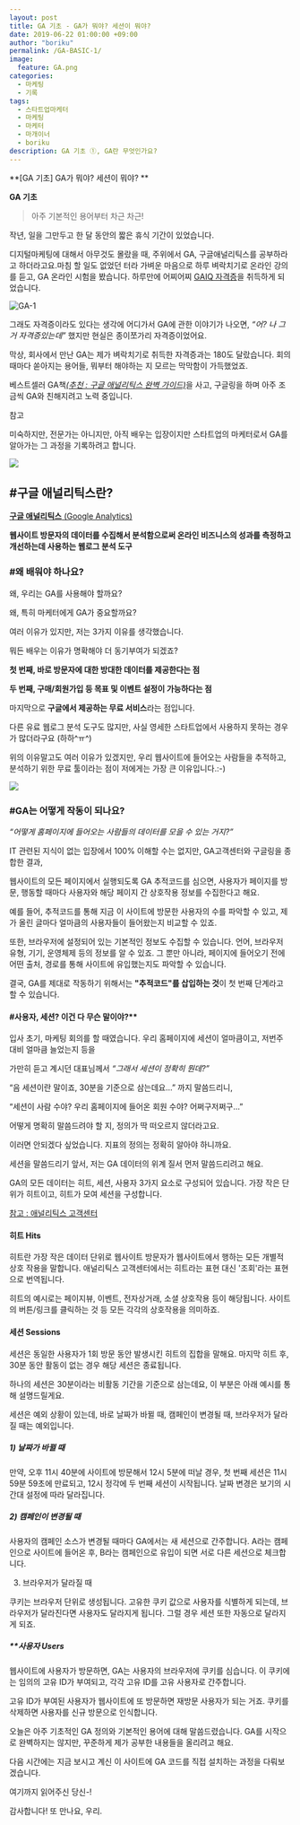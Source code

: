 ```yaml
---
layout: post
title: GA 기초 - GA가 뭐야? 세션이 뭐야?
date: 2019-06-22 01:00:00 +09:00
author: "boriku"
permalink: /GA-BASIC-1/
image:
  feature: GA.png
categories:
  - 마케팅
  - 기록
tags:
  - 스타트업마케터
  - 마케팅
  - 마케터
  - 마개이너
  - boriku
description: GA 기초 ①, GA란 무엇인가요?
---
```

 **[GA 기초] GA가 뭐야? 세션이 뭐야? **

 **GA 기초**
> 아주 기본적인 용어부터 차근 차근!

작년, 일을 그만두고 한 달 동안의 짧은 휴식 기간이 있었습니다.

디지털마케팅에 대해서 아무것도 몰랐을 때, 주위에서 GA, 구글애널리틱스를 공부하라고 하더라고요.마침 할 일도 없었던 터라 가벼운 마음으로 하루 벼락치기로 온라인 강의를 듣고, GA 온라인 시험을 봤습니다. 하루만에 어찌어찌 [GAIQ 자격증](https://academy.exceedlms.com/student/path/2938)을 취득하게 되었습니다.

![GA-1](C:\Users\USER\GitHub\boriku\boriku\img\GA-1.png)



그래도 자격증이라도 있다는 생각에 어디가서 GA에 관한 이야기가 나오면, *“어? 나 그거 자격증있는데”* 했지만 현실은 종이쪼가리 자격증이었어요.

막상, 회사에서 만난 GA는 제가 벼락치기로 취득한 자격증과는 180도 달랐습니다. 회의 때마다 쏟아지는 용어들, 뭐부터 해야하는 지 모르는 막막함이 가득했었죠.



베스트셀러 GA책[*(추천 : 구글 애널리틱스 완벽 가이드)*](http://www.yes24.com/Product/goods/57571638)을 사고, 구글링을 하며 아주 조금씩 GA와 친해지려고 노력 중입니다.

참고

미숙하지만, 전문가는 아니지만, 아직 배우는 입장이지만 스타트업의 마케터로서 GA를 알아가는 그 과정을 기록하려고 합니다.

![](https://marketingplatform.google.com/about/static/images/gmp/analytics-smb-benefit.jpg)

## #구글 애널리틱스란?

[**구글 애널리틱스** (Google Analytics)](https://marketingplatform.google.com/about/analytics/?hl=ko)

**웹사이트 방문자의 데이터를 수집해서 분석함으로써 온라인 비즈니스의 성과를 측정하고 개선하는데 사용하는 웹로그 분석 도구**



### #왜 배워야 하나요?

왜, 우리는 GA를 사용해야 할까요?

왜, 특히 마케터에게 GA가 중요할까요?

여러 이유가 있지만, 저는 3가지 이유를 생각했습니다.



뭐든 배우는 이유가 명확해야 더 동기부여가 되겠죠?

**첫 번째, 바로 방문자에 대한 방대한 데이터를 제공한다는 점**

**두 번째, 구매/회원가입 등 목표 및 이벤트 설정이 가능하다는 점**

마지막으로 **구글에서 제공하는 무료 서비스**라는 점입니다.

다른 유료 웹로그 분석 도구도 많지만, 사실 영세한 스타트업에서 사용하지 못하는 경우가 많더라구요 (하하^ㅠ^)

위의 이유말고도 여러 이유가 있겠지만, 우리 웹사이트에 들어오는 사람들을 추적하고, 분석하기 위한 무료 툴이라는 점이 저에게는 가장 큰 이유입니다.:-)

![](https://marketingplatform.google.com/about/static/images/gmp/product-benefits-feature-tout.jpg)

### **#GA는 어떻게 작동이 되나요?**

*“어떻게 홈페이지에 들어오는 사람들의 데이터를 모을 수 있는 거지?”*

IT 관련된 지식이 없는 입장에서 100% 이해할 수는 없지만, GA고객센터와 구글링을 종합한 결과,

웹사이트의 모든 페이지에서 실행되도록 GA 추적코드를 심으면, 사용자가 페이지를 방문, 행동할 때마다 사용자와 해당 페이지 간 상호작용 정보를 수집한다고 해요.

예를 들어, 추적코드를 통해 지금 이 사이트에 방문한 사용자의 수를 파악할 수 있고, 제가 올린 글마다 얼마큼의 사용자들이 들어왔는지 비교할 수 있죠.

또한, 브라우저에 설정되어 있는 기본적인 정보도 수집할 수 있습니다. 언어, 브라우저 유형, 기기, 운영체제 등의 정보를 알 수 있죠. 그 뿐만 아니라, 페이지에 들어오기 전에 어떤 출처, 경로를 통해 사이트에 유입했는지도 파악할 수 있습니다.

결국, GA를 제대로 작동하기 위해서는 **"추적코드"를 삽입하는 것**이 첫 번째 단계라고 할 수 있습니다.





#### #사용자, 세션? 이건 다 무슨 말이야?**

입사 초기, 마케팅 회의를 할 때였습니다. 우리 홈페이지에 세션이 얼마큼이고, 저번주 대비 얼마큼 늘었는지 등을



가만히 듣고 계시던 대표님께서 *“그래서 세션이 정확히 뭔데?”*

“음 세션이란 말이죠, 30분을 기준으로 삼는데요…” 까지 말씀드리니,

“세션이 사람 수야? 우리 홈페이지에 들어온 회원 수야? 어쩌구저쩌구…”

어떻게 명확히 말씀드려야 할 지, 정의가 딱 떠오르지 않더라고요.

이러면 안되겠다 싶었습니다. 지표의 정의는 정확히 알아야 하니까요.



세션을 말씀드리기 앞서, 저는 GA 데이터의 위계 질서 먼저 말씀드리려고 해요.

GA의 모든 데이터는 히트, 세션, 사용자 3가지 요소로 구성되어 있습니다. 가장 작은 단위가 히트이고, 히트가 모여 세션을 구성합니다.

[참고 : 애널리틱스 고객센터](https://support.google.com/analytics/answer/6086082?hl=ko)



#### 히트 Hits

히트란 가장 작은 데이터 단위로 웹사이트 방문자가 웹사이트에서 행하는 모든 개별적 상호 작용을 말합니다. 애널리틱스 고객센터에서는 히트라는 표현 대신 '조회'라는 표현으로 번역됩니다.

히트의 예시로는 페이지뷰, 이벤트, 전자상거래, 소셜 상호작용 등이 해당됩니다. 사이트의 버튼/링크를 클릭하는 것 등 모든 각각의 상호작용을 의미하죠.



#### **세션 Sessions**

세션은 동일한 사용자가 1회 방문 동안 발생시킨 히트의 집합을 말해요. 마지막 히트 후, 30분 동안 활동이 없는 경우 해당 세션은 종료됩니다.

하나의 세션은 30분이라는 비활동 기간을 기준으로 삼는데요, 이 부분은 아래 예시를 통해 설명드릴게요.

세션은 예외 상황이 있는데, 바로 날짜가 바뀔 때, 캠페인이 변경될 때, 브라우저가 달라질 때는 예외입니다.

##### 1) 날짜가 바뀔 때

만약, 오후 11시 40분에 사이트에 방문해서 12시 5분에 떠날 경우, 첫 번째 세션은 11시 59분 59초에 만료되고, 12시 정각에 두 번째 세션이 시작됩니다. 날짜 변경은 보기의 시간대 설정에 따라 달라집니다.



##### 2) 캠페인이 변경될 때

사용자의 캠페인 소스가 변경될 때마다 GA에서는 새 세션으로 간주합니다. A라는 캠페인으로 사이트에 들어온 후, B라는 캠페인으로 유입이 되면 서로 다른 세션으로 체크합니다.



3) 브라우저가 달라질 때

쿠키는 브라우저 단위로 생성됩니다. 고유한 쿠키 값으로 사용자를 식별하게 되는데, 브라우저가 달라진다면 사용자도 달라지게 됩니다. 그럴 경우 세션 또한 자동으로 달라지게 되죠.



##### **사용자 Users

웹사이트에 사용자가 방문하면, GA는 사용자의 브라우저에 쿠키를 심습니다. 이 쿠키에는 임의의 고유 ID가 부여되고, 각각 고유 ID를 고유 사용자로 간주합니다.

고유 ID가 부여된 사용자가 웹사이트에 또 방문하면 재방문 사용자가 되는 거죠. 쿠키를 삭제하면 사용자를 신규 방문으로 인식합니다.



오늘은 아주 기초적인 GA 정의와 기본적인 용어에 대해 말씀드렸습니다. GA를 시작으로 완벽하지는 않지만, 꾸준하게 제가 공부한 내용들을 올리려고 해요.



다음 시간에는 지금 보시고 계신 이 사이트에 GA 코드를 직접 설치하는 과정을 다뤄보겠습니다.

여기까지 읽어주신 당신-!



감사합니다! 또 만나요, 우리.
